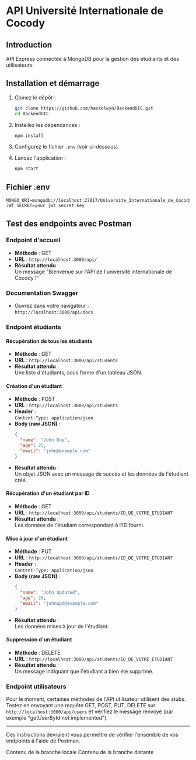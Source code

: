 # API Université Internationale de Cocody

## Introduction
API Express connectée à MongoDB pour la gestion des étudiants et des utilisateurs.

## Installation et démarrage

1. Clonez le dépôt :
   ```bash
   git clone https://github.com/hackolwyn/BackendUIC.git
   cd BackendUIC
   ```

2. Installez les dépendances :
   ```bash
   npm install
   ```

3. Configurez le fichier `.env` (voir ci-dessous).

4. Lancez l'application :
   ```bash
   npm start
   ```

## Fichier .env
```
MONGO_URI=mongodb://localhost:27017/Universite_Internationale_de_Cocody
JWT_SECRET=your_jwt_secret_key
```

## Test des endpoints avec Postman

### Endpoint d'accueil
- **Méthode** : GET  
- **URL** : `http://localhost:3000/api/`  
- **Résultat attendu** :  
  Un message "Bienvenue sur l'API de l'université internationale de Cocody !"

### Documentation Swagger
- Ouvrez dans votre navigateur :  
  `http://localhost:3000/api/docs`

### Endpoint étudiants

#### Récupération de tous les étudiants
- **Méthode** : GET  
- **URL** : `http://localhost:3000/api/students`  
- **Résultat attendu** :  
  Une liste d'étudiants, sous forme d'un tableau JSON.

#### Création d'un étudiant
- **Méthode** : POST  
- **URL** : `http://localhost:3000/api/students`  
- **Header** :  
  `Content-Type: application/json`  
- **Body (raw JSON)** :
  ```json
  {
    "name": "John Doe",
    "age": 25,
    "email": "john@example.com"
  }
  ```
- **Résultat attendu** :  
  Un objet JSON avec un message de succès et les données de l'étudiant créé.

#### Récupération d'un étudiant par ID
- **Méthode** : GET  
- **URL** : `http://localhost:3000/api/students/ID_DE_VOTRE_ETUDIANT`  
- **Résultat attendu** :  
  Les données de l'étudiant correspondant à l'ID fourni.

#### Mise à jour d'un étudiant
- **Méthode** : PUT  
- **URL** : `http://localhost:3000/api/students/ID_DE_VOTRE_ETUDIANT`  
- **Header** :  
  `Content-Type: application/json`  
- **Body (raw JSON)** :
  ```json
  {
    "name": "John Updated",
    "age": 26,
    "email": "johnupd@example.com"
  }
  ```
- **Résultat attendu** :  
  Les données mises à jour de l'étudiant.

#### Suppression d'un étudiant
- **Méthode** : DELETE  
- **URL** : `http://localhost:3000/api/students/ID_DE_VOTRE_ETUDIANT`  
- **Résultat attendu** :  
  Un message indiquant que l'étudiant a bien été supprimé.

### Endpoint utilisateurs
Pour le moment, certaines méthodes de l'API utilisateur utilisent des stubs. Testez en envoyant une requête GET, POST, PUT, DELETE sur `http://localhost:3000/api/users` et vérifiez le message renvoyé (par exemple "getUserById not implemented").

---

Ces instructions devraient vous permettre de vérifier l'ensemble de vos endpoints à l'aide de Postman.

Contenu de la branche locale
Contenu de la branche distante
